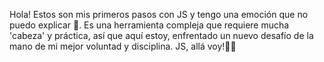 Hola! 
Estos son mis primeros pasos con JS y tengo una emoción que no puedo explicar 🤩. Es una herramienta compleja que requiere mucha 'cabeza' y práctica, así que aquí estoy, enfrentado un nuevo desafío de la mano de mi mejor voluntad y disciplina. JS, allá voy!🙌😎
